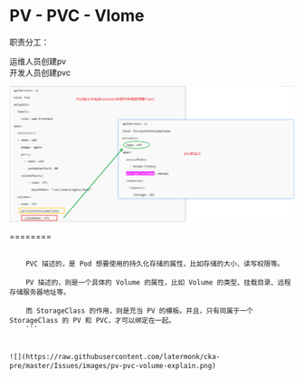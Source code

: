 
# PV - PVC - Vlome   


职责分工：

运维人员创建pv    
开发人员创建pvc    

![](https://raw.githubusercontent.com/latermonk/cka-pre/master/Issues/images/pvc-definition.png)




========




```

    PVC 描述的，是 Pod 想要使用的持久化存储的属性，比如存储的大小、读写权限等。

    PV 描述的，则是一个具体的 Volume 的属性，比如 Volume 的类型、挂载目录、远程存储服务器地址等。

    而 StorageClass 的作用，则是充当 PV 的模板。并且，只有同属于一个 StorageClass 的 PV 和 PVC，才可以绑定在一起。
    ```


![](https://raw.githubusercontent.com/latermonk/cka-pre/master/Issues/images/pv-pvc-volume-explain.png)



